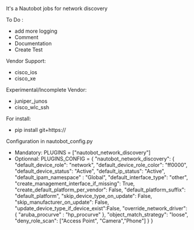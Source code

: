 It's a Nautobot jobs for network discovery

To Do :
 - add more logging
 - Comment 
 - Documentation
 - Create Test

Vendor Support:
 - cisco_ios
 - cisco_xe

Experimental/Incomplete Vendor:
 - juniper_junos
 - cisco_wlc_ssh


For install:
 - pip install git+https://

Configuration in nautobot_config.py

 - Mandatory:
    PLUGINS =  ["nautobot_network_discovery"]
 - Optionnal:
    PLUGINS_CONFIG = {
        "nautobot_network_discovery": {
            "default_device_role": "network",
            "default_device_role_color": "ff0000",
            "default_device_status": "Active",
            "default_ip_status": "Active",
            "default_ipam_namespace" : "Global",
            "default_interface_type": "other",
            "create_management_interface_if_missing": True,
            "create_default_platform_per_vendor": False,
            "default_platform_suffix": "default_platform",
            "skip_device_type_on_update": False,
            "skip_manufacturer_on_update": False,
            "update_device_type_if_device_exist":False, 
            "override_network_driver": {
                    "aruba_procurve" : "hp_procurve"
                },
            "object_match_strategy": "loose",
            "deny_role_scan": ["Access Point", "Camera","Phone"]
        }
    }
